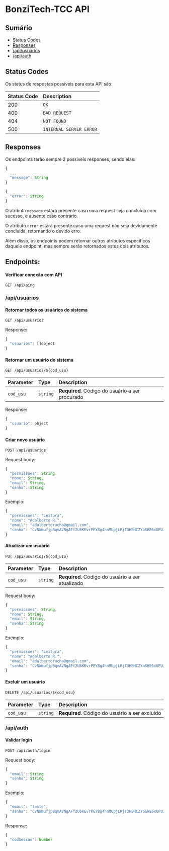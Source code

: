 
# BonziTech-TCC API

## Sumário

* [Status Codes](#status-codes)
* [Responses](#responses)
* [/api/usuarios](#apiusuarios)
* [/api/auth](#apiauth)

## Status Codes

Os status de respostas possíveis para esta API são:

| Status Code | Description |
| :--- | :--- |
| 200 | `OK` |
| 400 | `BAD REQUEST` |
| 404 | `NOT FOUND` |
| 500 | `INTERNAL SERVER ERROR` |

## Responses

Os endpoints terão sempre 2 possíveis responses, 
sendo elas:

```javascript
{
  ...
  "message": String
}
```

```javascript
{
  "error": String
}
```

O atributo `message` estará presente caso uma request seja concluída com sucesso, e ausente caso contrário.

O atributo `error` estará presente caso uma request não seja devidamente concluída, retornando o devido erro.

Além disso, os endpoints podem retornar outros atributos específicos daquele endpoint, mas sempre
serão retornados estes dois atributos.

## Endpoints:

#### Verificar conexão com API

```http
GET /api/ping
```

### /api/usuarios

#### Retornar todos os usuários do sistema

```http
GET /api/usuarios
```

Response:

```javascript
{
  "usuarios": []object
}
```

#### Retornar um usuário do sistema

```http
GET /api/usuarios/${cod_usu}
```

| Parameter | Type     | Description                       |
| :-------- | :------- | :-------------------------------- |
| `cod_usu`      | `string` | **Required**. Código do usuário a ser  procurado |

Response:

```javascript
{
  "usuario": object
}
```

#### Criar novo usuário

```http
POST /api/usuarios
```

Request body:

```javascript
{
  "permissoes": String,
  "nome": String,
  "email": String,
  "senha": String
}
```

Exemplo:
```javascript
{
  "permissoes": "Leitura",
  "nome": "Adalberto R.",
  "email": "adalbertorocha@gmail.com",
  "senha": "CvNWmufjpBqmAVNgAFf2U6KEvrPEY8g4hnMUpjLRjT3HBHCZYaSHE6xUPUJdWYMHDejgALzzaurpLsLcQSpan2sPjtMk8YVbahRUkwTUJDJQRmFUe2eMrgQcrjggBgPz"
}
```

#### Atualizar um usuário

```http
PUT /api/usuarios/${cod_usu}
```

| Parameter | Type     | Description                       |
| :-------- | :------- | :-------------------------------- |
| `cod_usu`      | `string` | **Required**. Código do usuário a ser  atualizado |

Request body:

```javascript
{
  "permissoes": String,
  "nome": String,
  "email": String,
  "senha": String
}
```

Exemplo:
```javascript
{
  "permissoes": "Leitura",
  "nome": "Adalberto R.",
  "email": "adalbertorocha@gmail.com",
  "senha": "CvNWmufjpBqmAVNgAFf2U6KEvrPEY8g4hnMUpjLRjT3HBHCZYaSHE6xUPUJdWYMHDejgALzzaurpLsLcQSpan2sPjtMk8YVbahRUkwTUJDJQRmFUe2eMrgQcrjggBgPz"
}
```

#### Excluir um usuário

```http
DELETE /api/usuarios/${cod_usu}
```

| Parameter | Type     | Description                       |
| :-------- | :------- | :-------------------------------- |
| `cod_usu`      | `string` | **Required**. Código do usuário a ser excluído |

### /api/auth 

#### Validar login

```http
POST /api/auth/login
```

Request body:

```javascript
{
  "email": String
  "senha": String
}
```

Exemplo:

```javascript
{
  "email": "teste",
  "senha": "CvNWmufjpBqmAVNgAFf2U6KEvrPEY8g4hnMUpjLRjT3HBHCZYaSHE6xUPUJdWYMHDejgALzzaurpLsLcQSpan2sPjtMk8YVbahRUkwTUJDJQRmFUe2eMrgQcrjggBgPz"
}
```

Response:

```javascript
{
  "codSessao": Number
}
```
